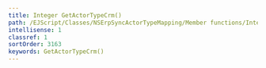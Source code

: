 ```yaml
---
title: Integer GetActorTypeCrm()
path: /EJScript/Classes/NSErpSyncActorTypeMapping/Member functions/Integer GetActorTypeCrm()
intellisense: 1
classref: 1
sortOrder: 3163
keywords: GetActorTypeCrm()
---
```





